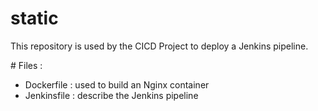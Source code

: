 # static

This repository is used by the CICD Project to deploy a Jenkins pipeline.

# Files :
- Dockerfile : used to build an Nginx container
- Jenkinsfile : describe the Jenkins pipeline
